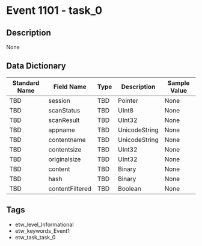 # Event 1101 - task_0

## Description
None

## Data Dictionary
|Standard Name|Field Name|Type|Description|Sample Value|
|---|---|---|---|---|
|TBD|session|TBD|Pointer|None|None|
|TBD|scanStatus|TBD|UInt8|None|None|
|TBD|scanResult|TBD|UInt32|None|None|
|TBD|appname|TBD|UnicodeString|None|None|
|TBD|contentname|TBD|UnicodeString|None|None|
|TBD|contentsize|TBD|UInt32|None|None|
|TBD|originalsize|TBD|UInt32|None|None|
|TBD|content|TBD|Binary|None|None|
|TBD|hash|TBD|Binary|None|None|
|TBD|contentFiltered|TBD|Boolean|None|None|

## Tags
* etw_level_Informational
* etw_keywords_Event1
* etw_task_task_0